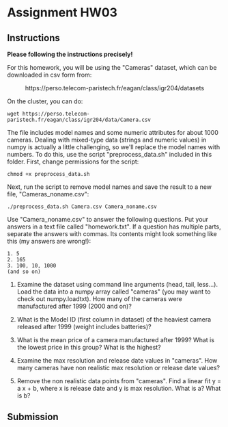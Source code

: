 # Assignment HW03
## Instructions
**Please following the instructions precisely!**

For this homework, you will be using the "Cameras" dataset, which can be downloaded in csv form from: 
<p style="text-align: center;">https://perso.telecom-paristech.fr/eagan/class/igr204/datasets</p> 
On the cluster, you can do: </br>

`wget https://perso.telecom-paristech.fr/eagan/class/igr204/data/Camera.csv`</br>

The file includes model names and some numeric attributes for about 1000 cameras. Dealing with mixed-type data (strings and numeric values) in numpy is actually a little challenging, so we'll replace the model names with numbers. To do this, use the script "preprocess_data.sh" included in this folder. First, change permissions for the script: </br>

`chmod +x preprocess_data.sh` </br>

Next, run the script to remove model names and save the result to a new file, "Cameras_noname.csv": </br>

`./preprocess_data.sh Camera.csv Camera_noname.csv`

Use "Camera_noname.csv" to answer the following questions. Put your answers in a text file called "homework.txt". If a question has multiple parts, separate the answers with commas. Its contents might look something like this (my answers are wrong!):

`1. 5` </br>
`2. 165` </br>
`3. 100, 10, 1000` </br>
`(and so on)`

1. Examine the dataset using command line arguments (head, tail, less...). Load the data into a numpy array called "cameras" (you may want to check out numpy.loadtxt). How many of the cameras were manufactured after 1999 (2000 and on)?

2. What is the Model ID (first column in dataset) of the heaviest camera released after 1999 (weight includes batteries)?

3. What is the mean price of a camera manufactured after 1999? What is the lowest price in this group? What is the highest?

4. Examine the max resolution and release date values in "cameras". How many cameras have non realistic max resolution or release date values?

5. Remove the non realistic data points from "cameras". Find a linear fit y = a x + b, where x is release date and y is max resolution. What is a? What is b?


## Submission
